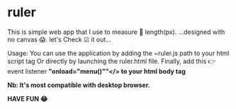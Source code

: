 # ruler
This is simple web app that I use to measure 📐  length(px).
...designed with no canvas 😱.
let's Check ☑ it out...

Usage:
You can use the application by adding the ~ruler.js path to your html script tag 
Or directly by launching the ruler.html file.
Finally, add this 👉 event listener <b>"onload="menu()""</> to your html body tag

Nb: It's most compatible with desktop browser.

  HAVE FUN 😂 
